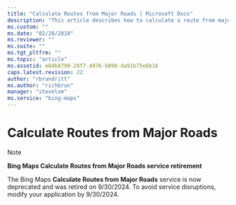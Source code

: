 ```yaml
---
title: "Calculate Routes from Major Roads | Microsoft Docs"
description: "This article describes how to calculate a route from major roads, providing URL templates, template parameter descriptions, and exampled that return starting points for routes from major roads for a specified address with responses in JSON and XML."
ms.custom: ""
ms.date: "02/28/2018"
ms.reviewer: ""
ms.suite: ""
ms.tgt_pltfrm: ""
ms.topic: "article"
ms.assetid: e84b8799-28f7-4976-b098-da91b75e6b16
caps.latest.revision: 22
author: "rbrundritt"
ms.author: "richbrun"
manager: "stevelom"
ms.service: "bing-maps"
---
```

# Calculate Routes from Major Roads

> [!NOTE]
> **Bing Maps Calculate Routes from Major Roads service retirement**
>
> The Bing Maps **Calculate Routes from Major Roads** service is now deprecated and was retired on 9/30/2024. To avoid service disruptions, modify your application by 9/30/2024.

